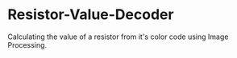 # Resistor-Value-Decoder
Calculating the value of a resistor from it's color code using Image Processing.
